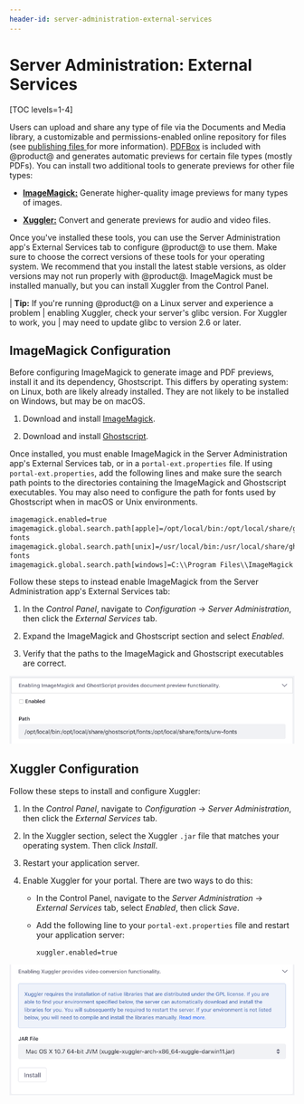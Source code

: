 ```yaml
---
header-id: server-administration-external-services
---
```


# Server Administration: External Services

[TOC levels=1-4]

Users can upload and share any type of file via the Documents and Media library, 
a customizable and permissions-enabled online repository for files (see 
[publishing files ](/docs/7-2/user/-/knowledge_base/u/publishing-files) 
for more information). 
[PDFBox](https://pdfbox.apache.org/) 
is included with @product@ and generates automatic previews for certain file
types (mostly PDFs). You can install two additional tools to generate previews
for other file types: 

-   [**ImageMagick:**](https://www.imagemagick.org/script/index.php) 
    Generate higher-quality image previews for many types of images. 

-   [**Xuggler:**](http://www.xuggle.com/xuggler/) 
    Convert and generate previews for audio and video files. 

Once you've installed these tools, you can use the Server Administration app's 
External Services tab to configure @product@ to use them. Make sure to choose 
the correct versions of these tools for your operating system. We recommend that 
you install the latest stable versions, as older versions may not run properly 
with @product@. ImageMagick must be installed manually, but you can install 
Xuggler from the Control Panel. 

| **Tip:** If you're running @product@ on a Linux server and experience a problem
| enabling Xuggler, check your server's glibc version. For Xuggler to work, you
| may need to update glibc to version 2.6 or later.

## ImageMagick Configuration

Before configuring ImageMagick to generate image and PDF previews, install it
and its dependency, Ghostscript. This differs by operating system: on Linux,
both are likely already installed. They are not likely to be installed on
Windows, but may be on macOS.

1.  Download and install 
    [ImageMagick](https://www.imagemagick.org/script/index.php). 

2.  Download and install 
    [Ghostscript](https://www.ghostscript.com/). 

Once installed, you must enable ImageMagick in the Server Administration app's 
External Services tab, or in a `portal-ext.properties` file. If using 
`portal-ext.properties`, add the following lines and make sure the search path 
points to the directories containing the ImageMagick and Ghostscript 
executables. You may also need to configure the path for fonts used by 
Ghostscript when in macOS or Unix environments. 

    imagemagick.enabled=true
    imagemagick.global.search.path[apple]=/opt/local/bin:/opt/local/share/ghostscript/fonts:/opt/local/share/fonts/urw-fonts
    imagemagick.global.search.path[unix]=/usr/local/bin:/usr/local/share/ghostscript/fonts:/usr/local/share/fonts/urw-fonts
    imagemagick.global.search.path[windows]=C:\\Program Files\\ImageMagick

Follow these steps to instead enable ImageMagick from the Server Administration 
app's External Services tab: 

1.  In the *Control Panel*, navigate to *Configuration* &rarr; 
    *Server Administration*, then click the *External Services* tab. 

2.  Expand the ImageMagick and Ghostscript section and select *Enabled*. 

3.  Verify that the paths to the ImageMagick and Ghostscript executables are 
    correct. 

![Figure 1: Enable ImageMagick and Ghostscript, and verify that the paths are correct.](../../../../images/imagemagick-ghostscript.png)

## Xuggler Configuration

Follow these steps to install and configure Xuggler: 

1.  In the *Control Panel*, navigate to *Configuration* &rarr; 
    *Server Administration*, then click the *External Services* tab. 

2.  In the Xuggler section, select the Xuggler `.jar` file that matches your 
    operating system. Then click *Install*. 

3.  Restart your application server. 

4.  Enable Xuggler for your portal. There are two ways to do this: 

    -   In the Control Panel, navigate to the *Server Administration* &rarr; 
        *External Services* tab, select *Enabled*, then click *Save*. 
    -   Add the following line to your `portal-ext.properties` file and restart 
        your application server: 

            xuggler.enabled=true

![Figure 2: Install Xuggler.](../../../../images/xuggler-install.png)
